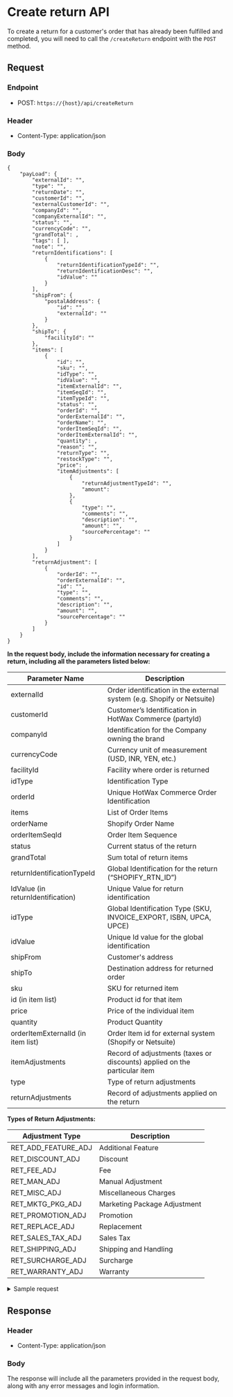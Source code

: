 
# Create return API

To create a return for a customer's order that has already been fulfilled and completed, you will need to call the `/createReturn` endpoint with the `POST` method.

## Request

### Endpoint
- POST: `https://{host}/api/createReturn`

### Header
- Content-Type: application/json

### Body

```
{
    "payLoad": {
        "externalId": "",
        "type": "",
        "returnDate": "",
        "customerId": "",
        "externalCustomerId": "",
        "companyId": "",
        "companyExternalId": "",
        "status": "",
        "currencyCode": "",
        "grandTotal": ,
        "tags": [ ],
        "note": "",
        "returnIdentifications": [
            {
                "returnIdentificationTypeId": "",
                "returnIdentificationDesc": "",
                "idValue": ""
            }
        ],
        "shipFrom": {
            "postalAddress": {
                "id": "",
                "externalId": ""
            }
        },
        "shipTo": {
            "facilityId": ""
        },
        "items": [
            {
                "id": "",
                "sku": "",
                "idType": "",
                "idValue": "",
                "itemExternalId": "",
                "itemSeqId": "",
                "itemTypeId": "",
                "status": "",
                "orderId": "",
                "orderExternalId": "",
                "orderName": "",
                "orderItemSeqId": "",
                "orderItemExternalId": "",
                "quantity": ,
                "reason": "",
                "returnType": "",
                "restockType": "",
                "price": ,
                "itemAdjustments": [
                    {
                        "returnAdjustmentTypeId": "",
                        "amount": 
                    },
                    {
                        "type": "",
                        "comments": "",
                        "description": "",
                        "amount": "",
                        "sourcePercentage": ""
                    }
                ]
            }
        ],
        "returnAdjustment": [
            {
                "orderId": "",
                "orderExternalId": "",
                "id": "",
                "type": "",
                "comments": "",
                "description": "",
                "amount": "",
                "sourcePercentage": ""
            }
        ]
    }
}
```


**In the request body, include the information necessary for creating a return, including all the parameters listed below:**

| **Parameter Name**| **Description**                                                     |
|------------------------------|-----------------------------------------------------------------|
| externalId                   | Order identification in the external system (e.g. Shopify or Netsuite)          |
| customerId                   | Customer’s Identification in HotWax Commerce (partyId)                       |
| companyId                    | Identification for the Company owning the brand |
| currencyCode                 | Currency unit of measurement (USD, INR, YEN, etc.)            |
| facilityId                   | Facility where order is returned                         |
| idType                       | Identification Type                                        |
| orderId                      | Unique HotWax Commerce Order Identification                                     |
| items                        | List of Order Items                                             |
| orderName                    | Shopify Order Name                                               |
| orderItemSeqId               | Order Item Sequence                                                |
| status                       | Current status of the return                                   |
| grandTotal                   | Sum total of return items                                       |
| returnIdentificationTypeId   | Global Identification for the return (“SHOPIFY_RTN_ID”)    |
| IdValue (in returnIdentification) | Unique Value for return identification                   |
| idType                       | Global Identification Type (SKU, INVOICE_EXPORT, ISBN, UPCA, UPCE) |
| idValue                      | Unique Id value for the global identification                   |
| shipFrom                     | Customer's address                                              |
| shipTo                       | Destination address for returned order                          |
| sku                          | SKU for returned item |
| id (in item list)            | Product id for that item                                        |
| price                        | Price of the individual item                                    |
| quantity                     | Product Quantity                                                |
| orderItemExternalId (in item list) | Order Item id for external system (Shopify or Netsuite) |
| itemAdjustments              | Record of adjustments (taxes or discounts) applied on the particular item |
| type                         | Type of return adjustments                                      |
| returnAdjustments            | Record of adjustments applied on the return                     |

**Types of Return Adjustments:**

| Adjustment Type        | Description                                |
|------------------------|--------------------------------------------|
| RET_ADD_FEATURE_ADJ    |  Additional Feature                   |
| RET_DISCOUNT_ADJ       |  Discount                             |
| RET_FEE_ADJ            |  Fee                                  |
| RET_MAN_ADJ            |  Manual Adjustment                    |
| RET_MISC_ADJ           |  Miscellaneous Charges                |
| RET_MKTG_PKG_ADJ       |  Marketing Package Adjustment         |
| RET_PROMOTION_ADJ      |  Promotion                            |
| RET_REPLACE_ADJ        |  Replacement                          |
| RET_SALES_TAX_ADJ      |  Sales Tax                            |
| RET_SHIPPING_ADJ       |  Shipping and Handling                |
| RET_SURCHARGE_ADJ      |  Surcharge                            |
| RET_WARRANTY_ADJ       |  Warranty                             |



<details>

<summary>Sample request </summary>

```json

{
   "payLoad": {
       "externalId": "5758438048028",
       "type": "CUSTOMER_RETURN",
       "customerId": "10317",
       "externalCustomerId": "",
       "companyId": "COMPANY",
       "companyExternalId": "",
       "status": "RETURN_RECEIVED",
       "currencyCode": "CAD",
       "grandTotal": 150.01,
       "returnIdentifications": [
           {
               "returnIdentificationTypeId": "SHOPIFY_RTN_ID",
               "returnIdentificationDesc": "MarketPlace Return",
               "idValue": "5758438048028"
           }
       ],
       "shipFrom": {
           "postalAddress": {
               "id": "",
               "externalId": ""
           }
       },
       "shipTo": {
           "facilityId": "KITST"
       },
       "items": [
           {
               "id": "10243",
               "sku": "",
               "idType": "UPCA",
               "idValue": "1110352-7AY-M",
               "itemExternalId": "",
               "itemSeqId": "",
               "itemTypeId": "PRODUCT_ORDER_ITEM",
               "status": "RETURN_RECEIVED",
               "orderId": "FAO11428",
               "orderExternalId": "5758438048028",
               "orderName": "101010236",
               "orderItemSeqId": "00101",
               "orderItemExternalId": "",
               "quantity": 1,
               "price": 89.5
           }
       ]
   }
}
```

</details>


## Response

### Header
- Content-Type: application/json

### Body
The response will include all the parameters provided in the request body, along with any error messages and login information.
